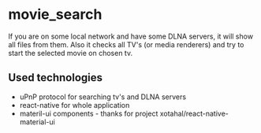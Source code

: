 # movie_search
If you are on some local network and have some DLNA servers, it will show all files from them.
Also it checks all TV's (or media renderers) and try to start the selected movie on chosen tv.

## Used technologies
* uPnP protocol for searching tv's and DLNA servers
* react-native for whole application
* materil-ui components - thanks for project xotahal/react-native-material-ui
